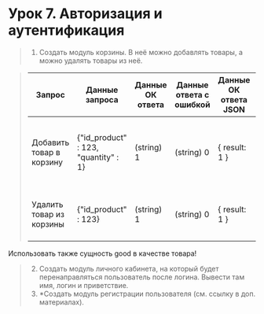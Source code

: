# Урок 7. Авторизация и аутентификация

> 1. Создать модуль корзины. В неё можно добавлять товары, а можно удалять товары из неё.

>| Запрос | Данные запроса | Данные ОК ответа | Данные ответа с ошибкой | Данные ОК ответа JSON | Данные ответа JSON с ошибкой | Комментарий |
>| ------ | ------ | ------ | ------ | ------ | ------ | ------ |
>| Добавить товар в корзину | {"id_product" : 123, "quantity" : 1} | (string) 1 | (string) 0 | { result: 1 } | { result: 0, errorMessage : "Сообщение об ошибке" } | Подразумевается, что целевая корзина пользователя идентифицируется на стороне сервера | |
>| Удалить товар из корзины | {"id_product" : 123} | (string) 1 | (string) 0 | { result: 1 } | { result: 0, errorMessage : "Сообщение об ошибке" } | |

Использовать также сущность good в качестве товара!
> 2. Создать модуль личного кабинета, на который будет перенаправляться пользователь после логина. Вывести там имя, логин и приветствие.
> 3. *Создать модуль регистрации пользователя (см. ссылку в доп. материалах).
